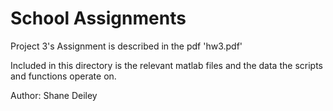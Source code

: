 School Assignments
==========

Project 3's Assignment is described in the pdf 'hw3.pdf'

Included in this directory is the relevant matlab files and the data the scripts and functions operate on.

Author: Shane Deiley
